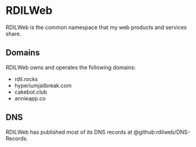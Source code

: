 # RDILWeb

RDILWeb is the common namespace that my web products and services share.

## Domains

RDILWeb owns and operates the following domains:

* rdil.rocks
* hyperiumjailbreak.com
* cakebot.club
* annieapp.co

## DNS

RDILWeb has published most of its DNS records at @github:rdilweb/DNS-Records.
